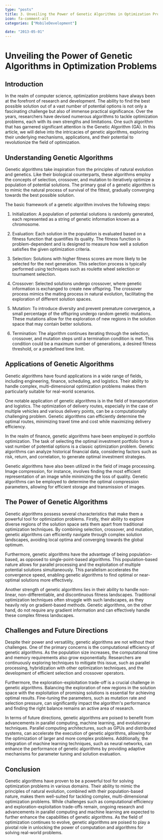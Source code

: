 ```yaml
---
type: "posts"
title: 3. Unveiling the Power of Genetic Algorithms in Optimization Problems
icon: fa-comment-alt
categories: ["MobileDevelopment"]

date: "2013-05-01"
---
```




# Unveiling the Power of Genetic Algorithms in Optimization Problems

## Introduction

In the realm of computer science, optimization problems have always been at the forefront of research and development. The ability to find the best possible solution out of a vast number of potential options is not only a fascinating challenge but also of immense practical significance. Over the years, researchers have devised numerous algorithms to tackle optimization problems, each with its own strengths and limitations. One such algorithm that has garnered significant attention is the Genetic Algorithm (GA). In this article, we will delve into the intricacies of genetic algorithms, exploring their underlying mechanisms, applications, and their potential to revolutionize the field of optimization.

## Understanding Genetic Algorithms

Genetic algorithms take inspiration from the principles of natural evolution and genetics. Like their biological counterparts, these algorithms employ the concepts of selection, crossover, and mutation to iteratively optimize a population of potential solutions. The primary goal of a genetic algorithm is to mimic the natural process of survival of the fittest, gradually converging towards the best possible solution.

The basic framework of a genetic algorithm involves the following steps:

1. Initialization: A population of potential solutions is randomly generated, each represented as a string of genetic information known as a chromosome.

2. Evaluation: Each solution in the population is evaluated based on a fitness function that quantifies its quality. The fitness function is problem-dependent and is designed to measure how well a solution satisfies the given optimization criteria.

3. Selection: Solutions with higher fitness scores are more likely to be selected for the next generation. This selection process is typically performed using techniques such as roulette wheel selection or tournament selection.

4. Crossover: Selected solutions undergo crossover, where genetic information is exchanged to create new offspring. The crossover process mimics the mating process in natural evolution, facilitating the exploration of different solution spaces.

5. Mutation: To introduce diversity and prevent premature convergence, a small percentage of the offspring undergo random genetic mutations. These mutations allow for the exploration of new regions in the solution space that may contain better solutions.

6. Termination: The algorithm continues iterating through the selection, crossover, and mutation steps until a termination condition is met. This condition could be a maximum number of generations, a desired fitness threshold, or a predefined time limit.

## Applications of Genetic Algorithms

Genetic algorithms have found applications in a wide range of fields, including engineering, finance, scheduling, and logistics. Their ability to handle complex, multi-dimensional optimization problems makes them particularly suitable for real-world scenarios.

One notable application of genetic algorithms is in the field of transportation and logistics. The optimization of delivery routes, especially in the case of multiple vehicles and various delivery points, can be a computationally challenging problem. Genetic algorithms can efficiently determine the optimal routes, minimizing travel time and cost while maximizing delivery efficiency.

In the realm of finance, genetic algorithms have been employed in portfolio optimization. The task of selecting the optimal investment portfolio from a vast number of potential options is a classic optimization problem. Genetic algorithms can analyze historical financial data, considering factors such as risk, return, and correlation, to generate optimal investment strategies.

Genetic algorithms have also been utilized in the field of image processing. Image compression, for instance, involves finding the most efficient representation of an image while minimizing the loss of quality. Genetic algorithms can be employed to determine the optimal compression parameters, allowing for efficient storage and transmission of images.

## The Power of Genetic Algorithms

Genetic algorithms possess several characteristics that make them a powerful tool for optimization problems. Firstly, their ability to explore diverse regions of the solution space sets them apart from traditional optimization techniques. By combining selection, crossover, and mutation, genetic algorithms can efficiently navigate through complex solution landscapes, avoiding local optima and converging towards the global optimum.

Furthermore, genetic algorithms have the advantage of being population-based, as opposed to single-point-based algorithms. This population-based nature allows for parallel processing and the exploitation of multiple potential solutions simultaneously. This parallelism accelerates the convergence speed, enabling genetic algorithms to find optimal or near-optimal solutions more effectively.

Another strength of genetic algorithms lies in their ability to handle non-linear, non-differentiable, and discontinuous fitness landscapes. Traditional optimization techniques often struggle with such landscapes, as they heavily rely on gradient-based methods. Genetic algorithms, on the other hand, do not require any gradient information and can effectively handle these complex fitness landscapes.

## Challenges and Future Directions

Despite their power and versatility, genetic algorithms are not without their challenges. One of the primary concerns is the computational efficiency of genetic algorithms. As the population size increases, the computational time and memory requirements also grow exponentially. Researchers are continuously exploring techniques to mitigate this issue, such as parallel processing, hybridization with other optimization techniques, and the development of efficient selection and crossover operators.

Furthermore, the exploration-exploitation trade-off is a crucial challenge in genetic algorithms. Balancing the exploration of new regions in the solution space with the exploitation of promising solutions is essential for achieving optimal results. Fine-tuning the parameters, such as mutation rate and selection pressure, can significantly impact the algorithm's performance and finding the right balance remains an active area of research.

In terms of future directions, genetic algorithms are poised to benefit from advancements in parallel computing, machine learning, and evolutionary techniques. Parallel computing architectures, such as GPUs and distributed systems, can accelerate the execution of genetic algorithms, allowing for the optimization of larger and more complex problems. Additionally, the integration of machine learning techniques, such as neural networks, can enhance the performance of genetic algorithms by providing adaptive mechanisms for parameter tuning and solution evaluation.

## Conclusion

Genetic algorithms have proven to be a powerful tool for solving optimization problems in various domains. Their ability to mimic the principles of natural evolution, combined with their population-based nature, makes them well-suited for tackling complex, multi-dimensional optimization problems. While challenges such as computational efficiency and exploration-exploitation trade-offs remain, ongoing research and advancements in parallel computing and machine learning are expected to further enhance the capabilities of genetic algorithms. As the field of optimization continues to evolve, genetic algorithms are poised to play a pivotal role in unlocking the power of computation and algorithms for solving real-world problems.